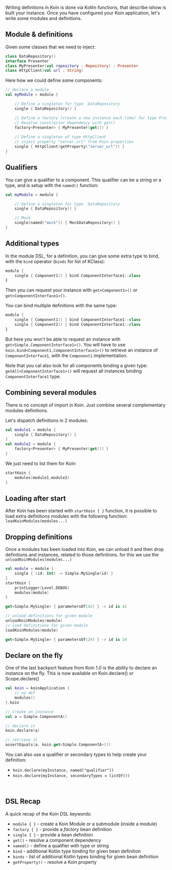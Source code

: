 
Writing definitions in Koin is done via Kotlin functions, that describe ishow is built your instance. Once you have configured your Koin application, let's write some modules and definitions.

## Module & definitions

Given some classes that we need to inject:

```kotlin
class DataRepository()
interface Presenter
class MyPresenter(val repository : Repository) : Presenter
class HttpClient(val url : String)
```

Here how we could define some components:

```kotlin
// declare a module
val myModule = module {

    // Define a singleton for type  DataRepository
    single { DataRepository() }

    // Define a factory (create a new instance each time) for type Presenter (infered parameter in <>) 
    // Resolve constructor dependency with get()
    factory<Presenter> { MyPresenter(get()) }
    
    // Define a singleton of type HttpClient
    // inject property "server_url" from Koin properties
    single { HttpClient(getProperty("server_url")) }
}
```

## Qualifiers

You can give a qualifier to a component. This qualifier can be a string or a type, and is setup with the `named()` function:

```kotlin
val myModule = module {

    // Define a singleton for type  DataRepository
    single { DataRepository() }

    // Mock
    single(named("mock")) { MockDataRepository() }
}
```

## Additional types

In the module DSL, for a definition, you can give some extra type to bind, with the `bind` operator (`binds` for list of KClass):

```kotlin
module {
    single { Component1() } bind ComponentInterface1::class
}
```

Then you can request your instance with `get<Component1>()` or `get<ComponentInterface1>()`.

You can bind multiple definitions with the same type:

```kotlin
module {
    single { Component1() } bind ComponentInterface1::class
    single { Component2() } bind ComponentInterface1::class
}
```

But here you won't be able to request an instance with `get<Simple.ComponentInterface1>()`. You will have to use `koin.bind<Component1,ComponentInterface1>()` to retrieve an instance of `ComponentInterface1`, with the `Component1` implementation.

Note that you cal also look for all components binding a given type: `getAll<ComponentInterface1>()` will request all instances binding `ComponentInterface1` type.


## Combining several modules

There is no concept of import in Koin. Just combine several complementary modules definitions. 

Let's dispatch definitions in 2 modules:

```kotlin
val module1 = module {
    single { DataRepository() }
}
val module2 = module {
    factory<Presenter> { MyPresenter(get()) }
}
```

We just need to list them for Koin:

```kotlin
startKoin {
    modules(module1,module2)
}
```

## Loading after start

After Koin has been started with `startKoin { }` function, it is possible to load extra definitions modules with the following function: `loadKoinModules(modules...)`

## Dropping definitions 

Once a modules has been loaded into Koin, we can unload it and then drop definitions and instances, related to those definitions. for this we use the `unloadKoinModules(modules...)` 

```kotlin
val module = module {
    single { (id: Int) -> Simple.MySingle(id) }
}
startKoin {
    printLogger(Level.DEBUG)
    modules(module)
}

get<Simple.MySingle> { parametersOf(42) } -> id is 42

// unload definitions for given module
unloadKoinModules(module)
// load definitions for given module
loadKoinModules(module)

get<Simple.MySingle> { parametersOf(24) } -> id is 24
```

## Declare on the fly

One of the last backport feature from Koin 1.0 is the ability to declare an instance on the fly. This is now available on Koin.declare() or Scope.declare()

```kotlin
val koin = koinApplication {
    // no def
    modules()
}.koin

// Create an instance
val a = Simple.ComponentA()

// declare it
koin.declare(a)

// retrieve it
assertEquals(a, koin.get<Simple.ComponentA>())
```


You can also use a qualifier or secondary types to help create your definition:

- `koin.declare(myInstance, named("qualifier"))`
- `koin.declare(myInstance, secondaryTypes = listOf())`

<br/>

## DSL Recap

A quick recap of the Koin DSL keywords:

* `module { }` - create a Koin Module or a submodule (inside a module)
* `factory { }` - provide a *factory* bean definition
* `single { }` - provide a bean definition
* `get()` - resolve a component dependency
* `named()` - define a qualifier with type or string
* `bind` - additional Kotlin type binding for given bean definition
* `binds` - list of additional Kotlin types binding for given bean definition
* `getProperty()` - resolve a Koin property

